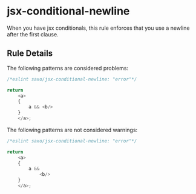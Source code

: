 # jsx-conditional-newline

When you have jsx conditionals, this rule enforces that you use a newline after the first clause.

## Rule Details

The following patterns are considered problems:

```js
/*eslint saxo/jsx-conditional-newline: "error"*/

return
    <a>
    {
        a && <b/>
    }
    </a>;
```

The following patterns are not considered warnings:

```js
/*eslint saxo/jsx-conditional-newline: "error"*/

return
    <a>
    {
        a &&
            <b/>
    }
    </a>;
```
